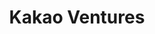 ---
layout: firm_page
title: "Kakao Ventures"
id: "kakao.vc"
permalink: "/kakaoventureskakao.vc/"
website: "https://www.kakao.vc"
offices: "Seongnam (Republic of Korea)"
investment_stages: "Seed, Series A, Series B"
portfolio_companies: ""
portfolio_link: ""
investment_markets: "Deeptech, Services, Digital Content, Digital Healthcare, Games, ICT, Software"
founded_year: "2012"
description: "Kakao Ventures is a venture capital firm focused on early-stage startups. They invest primarily in companies using IT and software to solve problems, prioritizing teams with strong missions and core competencies. Their investment philosophy centers on supporting founders with a strong sense of purpose to build a better world."
linkedin: "https://www.linkedin.com/company/kakao-ventures/"
twitter: ""
instagram: "http://www.instagram.com/kakaoventures_official"
team_page: "https://www.kakao.vc/team"
investor_type: "Venture Capital"
crunchbase: "https://www.crunchbase.com/organization/kakao-ventures"
pitchbook: "https://pitchbook.com/profiles/investor/91464-76"

# SEO Optimization
meta_title: "Kakao Ventures - VC Firm - projectstartups.com"
meta_description: "Kakao Ventures, Kakao Ventures is a venture capital firm focused on early-stage startups. They invest primarily in companies using IT and software to solve problems, ..."
meta_keywords: "Kakao Ventures, Deeptech, Services, Digital Content, Digital Healthcare, Games, ICT, Software, VC firm, venture capital, startup investor, projectstartups.com"
canonical_url: "https://vc.projectstartups.com/kakaoventureskakao.vc/"
---